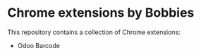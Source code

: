 Chrome extensions by Bobbies
============================

This repository contains a collection of Chrome extensions:

* Odoo Barcode
